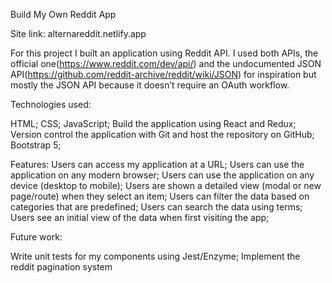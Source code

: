​​Build My Own Reddit App

Site link: alternareddit.netlify.app

For this project I built an application using Reddit API. I used both APIs, the official one(https://www.reddit.com/dev/api/) and the undocumented JSON API(https://github.com/reddit-archive/reddit/wiki/JSON) for inspiration but mostly the JSON API because it doesn’t require an OAuth workflow. 

Technologies used:

HTML;
CSS;
JavaScript;
Build the application using React and Redux;
Version control the application with Git and host the repository on GitHub;
Bootstrap 5;

Features:
Users can access my application at a URL;
Users can use the application on any modern browser;
Users can use the application on any device (desktop to mobile);
Users are shown a detailed view (modal or new page/route) when they select an item;
Users can filter the data based on categories that are predefined;
Users can search the data using terms;
Users see an initial view of the data when first visiting the app;

Future work:

Write unit tests for my components using Jest/Enzyme;
Implement the reddit pagination system
